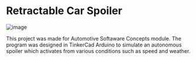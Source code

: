 # Retractable Car Spoiler

![image](https://user-images.githubusercontent.com/74902057/193839434-5a57f111-8e42-49e6-a089-d34d4ca45094.png)

This project was made for Automotive Softaware Concepts module. The program was designed in TinkerCad Arduino to simulate an autonomous spoiler which activates from various conditions such as speed and weather.
